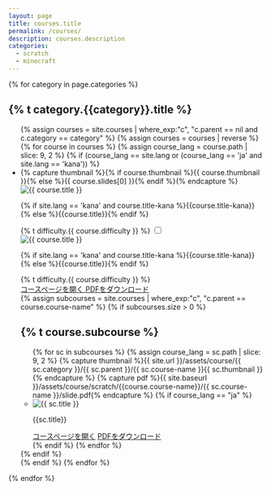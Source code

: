```yaml
---
layout: page
title: courses.title
permalink: /courses/
description: courses.description
categories:
  - scratch
  - minecraft
---
```

{% for category in page.categories %}
<h2>{% t category.{{category}}.title %}</h2>
<ul class="top-course-list course-list">
{% assign courses = site.courses | where_exp:"c", "c.parent == nil and c.category == category" %}
{% assign courses = courses | reverse %}
{% for course in courses %}
  {% assign course_lang = course.path | slice: 9, 2 %}
  {% if (course_lang == site.lang or (course_lang == 'ja' and site.lang == 'kana')) %}
  <li class="card-list-item">
    <label for="course-check-{{course.course-name}}">
    {% capture thumbnail %}{% if course.thumbnail %}{{ course.thumbnail }}{% else %}{{ course.slides[0] }}{% endif %}{% endcapture %}
    <img data-src="{{ site.url }}/assets/course/{{ course.category }}/{{ course.course-name }}{{ thumbnail }}" data-width="348" alt="{{ course.title }}" loading="lazy" class="list-thumbnail">
    <p class="course-list-title">{% if site.lang == 'kana' and course.title-kana %}{{course.title-kana}}{% else %}{{course.title}}{% endif %}</p>
    <span class="top-course-list-difficulty {{ course.difficulty }}"> {% t difficulty.{{ course.difficulty }} %} </span>
    </label>
    <input type="checkbox" class="course-check" id="course-check-{{course.course-name}}">
    <div class="course-details">
      <label for="course-check-{{course.course-name}}" class="course-details-bg"></label>
      <div class="course-details-item">
        <label for="course-check-{{course.course-name}}" class="course-details-item-close"><i class="fas fa-times"></i></label>
        <div class="course-details-item-content">
          <div class="main-course">
            <img data-src="{{ site.url }}/assets/course/{{ course.category }}/{{ course.course-name }}{{ thumbnail }}" data-width="348" alt="{{ course.title }}" loading="lazy" class="thumbnail">
            <p class="course-list-title">{% if site.lang == 'kana' and course.title-kana %}{{course.title-kana}}{% else %}{{course.title}}{% endif %}</p>
            <span class="top-course-list-difficulty {{ course.difficulty }}"> {% t difficulty.{{ course.difficulty }} %} </span>
            <div class="main-buttons">
              <a href="{{ site.url }}/courses/{{ course.category }}/{{ course.course-name }}/" class="button btn-blue">
              コースページを開く
              </a>
              <a href="{{ site.baseurl }}/assets/course/scratch/{{course.course-name}}/slide.pdf" download="{{ site.baseurl }}/assets/course/scratch/{{course.course-name}}/slide.pdf" class="button btn-white">
              PDFをダウンロード
              </a>
            </div>
          </div>
          <div class="">
            <section class="slide-page" id="subcourse">
              {% assign subcourses = site.courses | where_exp:"c",
              "c.parent == course.course-name" %}
              {% if subcourses.size > 0 %}
              <h2>{% t course.subcourse %}</h2>
              <ul class="course-list">
              {% for sc in subcourses %}
              {% assign course_lang = sc.path | slice: 9, 2 %}
              {% capture thumbnail %}{{ site.url }}/assets/course/{{ sc.category }}/{{ sc.parent }}/{{ sc.course-name }}{{ sc.thumbnail }}{% endcapture %}
              {% capture pdf %}{{ site.baseurl }}/assets/course/scratch/{{course.course-name}}/{{ sc.course-name }}/slide.pdf{% endcapture %}
              {% if course_lang == "ja" %}
                <li class="card-list-item">
                  <img data-src="{{ thumbnail }}" data-width="212" alt="{{ sc.title }}" loading="lazy" class="thumbnail">
                  <p class="course-list-title">{{sc.title}}</p>
                  <div class="sub-buttons">
                    <a href="{{ site.baseurl }}{{sc.url}}" class="button btn-blue">コースページを開く</a>
                    <a href="{{ pdf }}" download="{{ pdf }}">
                    PDFをダウンロード
                    </a>
                  </div>
                </li>
              {% endif %}
              {% endfor %}
              </ul>
              {% endif %}
            </section>
          </div>
        </div>
      </div>
    </div>
  </li>
  {% endif %}
{% endfor %}
</ul>
{% endfor %}
<style media="screen">
  .normal::before {
    color: #ffb801;
  }
  .easy::before {
    color: #8bca31;
  }
  .hard::before {
    color: #ff81ae;
  }
</style>
